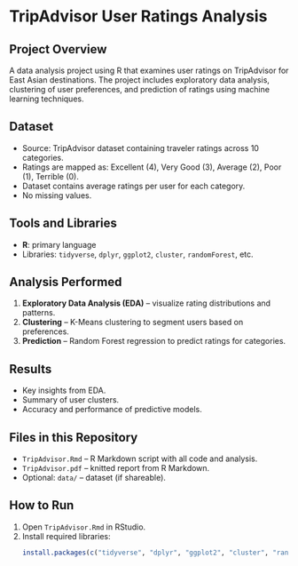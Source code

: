 # TripAdvisor User Ratings Analysis

## Project Overview
A data analysis project using R that examines user ratings on TripAdvisor for East Asian destinations. The project includes exploratory data analysis, clustering of user preferences, and prediction of ratings using machine learning techniques.  

## Dataset
- Source: TripAdvisor dataset containing traveler ratings across 10 categories.  
- Ratings are mapped as: Excellent (4), Very Good (3), Average (2), Poor (1), Terrible (0).  
- Dataset contains average ratings per user for each category.  
- No missing values.  

## Tools and Libraries
- **R**: primary language  
- Libraries: `tidyverse`, `dplyr`, `ggplot2`, `cluster`, `randomForest`, etc.  

## Analysis Performed
1. **Exploratory Data Analysis (EDA)** – visualize rating distributions and patterns.  
2. **Clustering** – K-Means clustering to segment users based on preferences.  
3. **Prediction** – Random Forest regression to predict ratings for categories.  

## Results
- Key insights from EDA.  
- Summary of user clusters.  
- Accuracy and performance of predictive models.  

## Files in this Repository
- `TripAdvisor.Rmd` – R Markdown script with all code and analysis.  
- `TripAdvisor.pdf` – knitted report from R Markdown.  
- Optional: `data/` – dataset (if shareable).  

## How to Run
1. Open `TripAdvisor.Rmd` in RStudio.  
2. Install required libraries:  
   ```R
   install.packages(c("tidyverse", "dplyr", "ggplot2", "cluster", "randomForest"))
